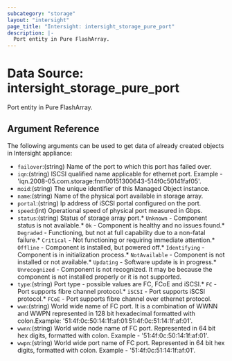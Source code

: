 ```yaml
---
subcategory: "storage"
layout: "intersight"
page_title: "Intersight: intersight_storage_pure_port"
description: |-
  Port entity in Pure FlashArray.
---
```


# Data Source: intersight_storage_pure_port
Port entity in Pure FlashArray.
## Argument Reference
The following arguments can be used to get data of already created objects in Intersight appliance:
* `failover`:(string) Name of the port to which this port has failed over. 
* `iqn`:(string) ISCSI qualified name applicable for ethernet port. Example - 'iqn.2008-05.com.storage:fnm00151300643-514f0c50141faf05'. 
* `moid`:(string) The unique identifier of this Managed Object instance. 
* `name`:(string) Name of the physical port available in storage array. 
* `portal`:(string) Ip address of iSCSI portal configured on the port. 
* `speed`:(int) Operational speed of physical port measured in Gbps. 
* `status`:(string) Status of storage array port.* `Unknown` - Component status is not available.* `Ok` - Component is healthy and no issues found.* `Degraded` - Functioning, but not at full capability due to a non-fatal failure.* `Critical` - Not functioning or requiring immediate attention.* `Offline` - Component is installed, but powered off.* `Identifying` - Component is in initialization process.* `NotAvailable` - Component is not installed or not available.* `Updating` - Software update is in progress.* `Unrecognized` - Component is not recognized. It may be because the component is not installed properly or it is not supported. 
* `type`:(string) Port type - possible values are FC, FCoE and iSCSI.* `FC` - Port supports fibre channel protocol.* `iSCSI` - Port supports iSCSI protocol.* `FCoE` - Port supports fibre channel over ethernet protocol. 
* `wwn`:(string) World wide name of FC port. It is a combination of WWNN and WWPN represented in 128 bit hexadecimal formatted with colon.Example: '51:4f:0c:50:14:1f:af:01:51:4f:0c:51:14:1f:af:01'. 
* `wwnn`:(string) World wide node name of FC port. Represented in 64 bit hex digits, formatted with colon. Example - '51:4f:0c:50:14:1f:af:01'. 
* `wwpn`:(string) World wide port name of FC port. Represented in 64 bit hex digits, formatted with colon. Example - '51:4f:0c:51:14:1f:af:01'. 
